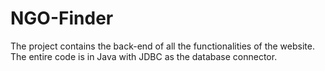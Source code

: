 # NGO-Finder
The project contains the back-end of all the functionalities of the website. The entire code is in Java with JDBC as the database connector.
